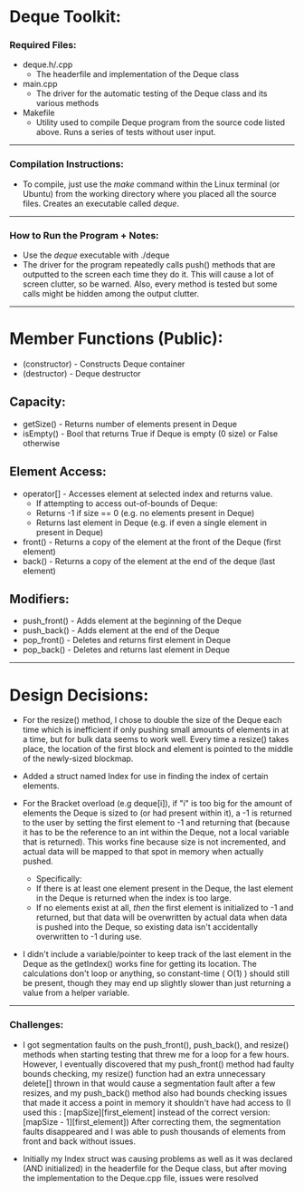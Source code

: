 # Deque Toolkit:
### Required Files:
- deque.h/.cpp
  - The headerfile and implementation of the Deque class
- main.cpp
  - The driver for the automatic testing of the Deque class and its various methods
- Makefile
  - Utility used to compile Deque program from the source code listed above. Runs a series of tests without user input.
-------
### Compilation Instructions:
- To compile, just use the *make* command within the Linux terminal (or Ubuntu) from the working directory where you placed all the source files. Creates an executable called *deque*. 
-------
### How to Run the Program + Notes:
- Use the *deque* executable with ./deque
- The driver for the program repeatedly calls push() methods that are outputted to the screen each time they do it. This will cause a lot of screen clutter, so be warned. Also, every method is tested but some calls might be hidden among the output clutter. 
-------
# Member Functions (Public):
- (constructor) - Constructs Deque container
- (destructor) - Deque destructor

## Capacity:
- getSize() - Returns number of elements present in Deque
- isEmpty() - Bool that returns True if Deque is empty (0 size) or False otherwise

## Element Access:
- operator[] - Accesses element at selected index and returns value. 
  - If attempting to access out-of-bounds of Deque: 
   - Returns -1 if size == 0 (e.g. no elements present in Deque)
   - Returns last element in Deque (e.g. if even a single element in present in Deque)
- front() - Returns a copy of the element at the front of the Deque (first element)
- back() - Returns a copy of the element at the end of the deque (last element)

## Modifiers:
- push_front() - Adds element at the beginning of the Deque
- push_back() - Adds element at the end of the Deque
- pop_front() - Deletes and returns first element in Deque
- pop_back() - Deletes and returns last element in Deque
-------
# Design Decisions:
 - For the resize() method, I chose to double the size of the Deque each time which is inefficient if only pushing small amounts of elements in at a time, but for bulk data seems to work well. Every time a resize() takes place, the location of the first block and element is pointed to the middle of the newly-sized blockmap.
 
 - Added a struct named Index for use in finding the index of certain elements.
 
 - For the Bracket overload (e.g deque[i]), if "i" is too big for the amount of elements the Deque is sized to (or had present within it), a -1 is returned to the user by setting the first element to -1 and returning that (because it has to be the reference to an int within the Deque, not a local variable that is returned). This works fine because size is not incremented, and actual data will be mapped to that spot in memory when actually pushed.
    - Specifically: 
    - If there is at least one element present in the Deque, the last element in the Deque is returned when the index is too large. 
    - If no elements exist at all, *then* the first element is initialized to -1 and returned, but that data will be overwritten by actual data when data is pushed into the Deque, so existing data isn't accidentally overwritten to -1 during use.

- I didn't include a variable/pointer to keep track of the last element in the Deque as the getIndex() works fine for getting its location. The calculations don't loop or anything, so constant-time ( O(1) ) should still be present, though they may end up slightly slower than just returning a value from a helper variable.
-------
### Challenges: 
 - I got segmentation faults on the push_front(), push_back(), and resize() methods when starting testing that threw me for a loop for a few hours. However, I eventually discovered that my push_front() method had faulty bounds checking, my resize() function had an extra unnecessary delete[] thrown in that would cause a segmentation fault after a few resizes, and my push_back() method also had bounds checking issues that made it access a point in memory it shouldn't have had access to (I used this : [mapSize][first_element] instead of the correct version: [mapSize - 1][first_element]) After correcting them, the segmentation faults disappeared and I was able to push thousands of elements from front and back without issues.
 
 - Initially my Index struct was causing problems as well as it was declared (AND initialized) in the headerfile for the Deque class, but after moving the implementation to the Deque.cpp file, issues were resolved
 
